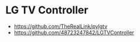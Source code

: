 # LG TV Controller

- https://github.com/TheRealLink/pylgtv
- https://github.com/48723247842/LGTVController